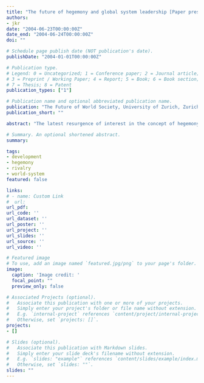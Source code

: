 ```yaml
---
title: "The future of hegemony and global system leadership [Paper presentation]"
authors:
- jkr
date: "2004-06-23T00:00:00Z"
date_end: "2004-06-24T00:00:00Z"
doi: ""

# Schedule page publish date (NOT publication's date).
publishDate: "2004-01-01T00:00:00Z"

# Publication type.
# Legend: 0 = Uncategorized; 1 = Conference paper; 2 = Journal article;
# 3 = Preprint / Working Paper; 4 = Report; 5 = Book; 6 = Book section;
# 7 = Thesis; 8 = Patent
publication_types: ["1"]

# Publication name and optional abbreviated publication name.
publication: "The Future of World Society, University of Zurich, Zurich, Switzerland"
publication_short: ""

abstract: "The latest resurgence of interest in the concept of hegemony and empire - both in the popular and academic realm - has been mostly the result of a change in perception of power, specifically its sources, application, and distribution. Here we argue, that this can largely be explained as the result of the dynamic changes inherent in the process of global system formation. After a brief discussion of prevalent concepts of political and economic hegemony, this work offers an evolutionary perspective to place current changes of power and its distribution in the dynamic long-term development of global system formation. It then presents alternative visions of the future development of political and economic hegemony. It concludes that a further rise in instability of global political power distribution accompanied by a likely challenge to existing distributional patterns has a high probability of occurrence."

# Summary. An optional shortened abstract.
summary:

tags:
- development
- hegemony
- rivalry
- world-system
featured: false

links:
# - name: Custom Link
#  url:
url_pdf:
url_code: ''
url_dataset: ''
url_poster: ''
url_project: ''
url_slides: ''
url_source: ''
url_video: ''

# Featured image
# To use, add an image named `featured.jpg/png` to your page's folder.
image:
  caption: 'Image credit: '
  focal_point: ""
  preview_only: false

# Associated Projects (optional).
#   Associate this publication with one or more of your projects.
#   Simply enter your project's folder or file name without extension.
#   E.g. `internal-project` references `content/project/internal-project/index.md`.
#   Otherwise, set `projects: []`.
projects:
- []

# Slides (optional).
#   Associate this publication with Markdown slides.
#   Simply enter your slide deck's filename without extension.
#   E.g. `slides: "example"` references `content/slides/example/index.md`.
#   Otherwise, set `slides: ""`.
slides: ""
---
```

